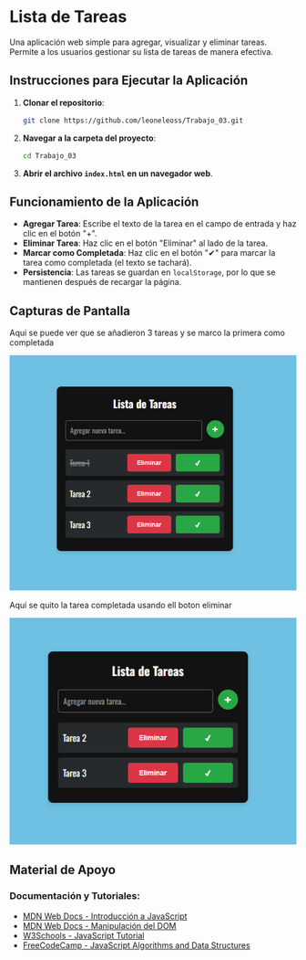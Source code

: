 # Lista de Tareas

Una aplicación web simple para agregar, visualizar y eliminar tareas. Permite a los usuarios gestionar su lista de tareas de manera efectiva.

## Instrucciones para Ejecutar la Aplicación

1. **Clonar el repositorio**:
   ```bash
   git clone https://github.com/leoneleoss/Trabajo_03.git
   ```

2. **Navegar a la carpeta del proyecto**:
   ```bash
   cd Trabajo_03
   ```

3. **Abrir el archivo `index.html` en un navegador web**.

## Funcionamiento de la Aplicación

- **Agregar Tarea**: Escribe el texto de la tarea en el campo de entrada y haz clic en el botón "+".
- **Eliminar Tarea**: Haz clic en el botón "Eliminar" al lado de la tarea.
- **Marcar como Completada**: Haz clic en el botón "✔" para marcar la tarea como completada (el texto se tachará).
- **Persistencia**: Las tareas se guardan en `localStorage`, por lo que se mantienen después de recargar la página.

## Capturas de Pantalla

Aqui se puede ver que se añadieron 3 tareas y se marco la primera como completada 

![1](img.PNG)

Aquí se quito la tarea completada usando ell boton eliminar

![2](img2.PNG)

## Material de Apoyo

### Documentación y Tutoriales:
- [MDN Web Docs - Introducción a JavaScript](https://developer.mozilla.org/es/docs/Web/JavaScript/Guide/Introduction)
- [MDN Web Docs - Manipulación del DOM](https://developer.mozilla.org/es/docs/Web/API/Document_Object_Model/Introduction)
- [W3Schools - JavaScript Tutorial](https://www.w3schools.com/js/)
- [FreeCodeCamp - JavaScript Algorithms and Data Structures](https://www.freecodecamp.org/learn/javascript-algorithms-and-data-structures/)